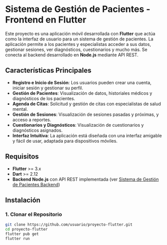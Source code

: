 # Sistema de Gestión de Pacientes - Frontend en Flutter

Este proyecto es una aplicación móvil desarrollada con **Flutter** que actúa como la interfaz de usuario para un sistema de gestión de pacientes. La aplicación permite a los pacientes y especialistas acceder a sus datos, gestionar sesiones, ver diagnósticos, cuestionarios y mucho más. Se conecta al backend desarrollado en **Node.js** mediante API REST.

## Características Principales

- **Registro e Inicio de Sesión**: Los usuarios pueden crear una cuenta, iniciar sesión y gestionar su perfil.
- **Gestión de Pacientes**: Visualización de datos, historiales médicos y diagnósticos de los pacientes.
- **Agenda de Citas**: Solicitud y gestión de citas con especialistas de salud mental.
- **Gestión de Sesiones**: Visualización de sesiones pasadas y próximas, y acceso a reportes.
- **Cuestionarios y Diagnósticos**: Visualización de cuestionarios y diagnósticos asignados.
- **Interfaz Intuitiva**: La aplicación está diseñada con una interfaz amigable y fácil de usar, adaptada para dispositivos móviles.

## Requisitos

- **Flutter** >= 3.x
- **Dart** >= 2.12
- **Backend Node.js** con API REST implementada (ver [Sistema de Gestión de Pacientes Backend](https://github.com/usuario/proyecto-backend))

## Instalación

### 1. Clonar el Repositorio

```bash
git clone https://github.com/usuario/proyecto-flutter.git
cd proyecto-flutter
flutter pub get
flutter run

